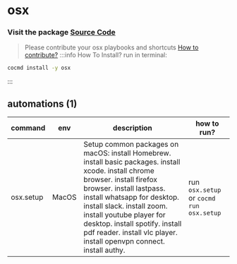# osx
### Visit the package [ Source Code ](https://github.com/cocmd/hub/tree/master/packages/osx)
> Please contribute your osx playbooks and shortcuts
> [How to contribute?](https://github.com/cocmd/hub/blob/master/CONTRIBUTING.md)
:::info How To Install?
run in terminal:
```bash
cocmd install -y osx
```
:::
## automations (1)
| command | env | description | how to run? |
| --- | --- | --- | --- |
| osx.setup | MacOS | Setup common packages on macOS: install Homebrew. install basic packages. install xcode. install chrome browser. install firefox browser. install lastpass. install whatsapp for desktop. install slack. install zoom. install youtube player for desktop. install spotify. install pdf reader. install vlc player. install openvpn connect. install authy.  | run `osx.setup` or `cocmd run osx.setup` |



